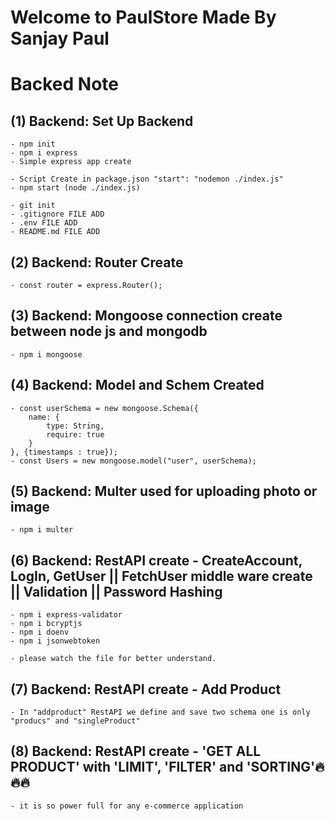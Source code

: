 # Welcome to PaulStore Made By Sanjay Paul
# Backed Note

## (1) Backend: Set Up Backend
    - npm init
    - npm i express
    - Simple express app create

    - Script Create in package.json "start": "nodemon ./index.js"
    - npm start (node ./index.js)

    - git init
    - .gitignore FILE ADD
    - .env FILE ADD
    - README.md FILE ADD

## (2) Backend: Router Create 
    - const router = express.Router();

## (3) Backend: Mongoose connection create between node js and mongodb
    - npm i mongoose

## (4) Backend: Model and Schem Created
    - const userSchema = new mongoose.Schema({
        name: {
            type: String,
            require: true
        }
    }, {timestamps : true});
    - const Users = new mongoose.model("user", userSchema);

## (5) Backend: Multer used for uploading photo or image
    - npm i multer

## (6) Backend: RestAPI create - CreateAccount, LogIn, GetUser || FetchUser middle ware create || Validation || Password Hashing

    - npm i express-validator
    - npm i bcryptjs
    - npm i doenv
    - npm i jsonwebtoken

    - please watch the file for better understand.

## (7) Backend: RestAPI create - Add Product
    - In "addproduct" RestAPI we define and save two schema one is only "producs" and "singleProduct"
    
## (8) Backend: RestAPI create - 'GET ALL PRODUCT' with 'LIMIT', 'FILTER' and 'SORTING'🔥🔥🔥
    - it is so power full for any e-commerce application
